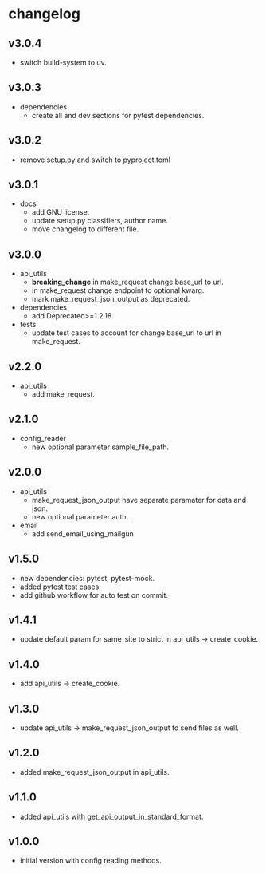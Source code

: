 # changelog

## v3.0.4

- switch build-system to uv.

## v3.0.3

- dependencies
    - create all and dev sections for pytest dependencies.

## v3.0.2

- remove setup.py and switch to pyproject.toml

## v3.0.1

- docs
    - add GNU license.
    - update setup.py classifiers, author name.
    - move changelog to different file.

## v3.0.0

- api_utils
    - **breaking_change** in make_request change base_url to url.
    - in make_request change endpoint to optional kwarg.
    - mark make_request_json_output as deprecated.
- dependencies
    - add Deprecated>=1.2.18.
- tests
    - update test cases to account for change base_url to url in make_request.

## v2.2.0

- api_utils
    - add make_request.

## v2.1.0

- config_reader
    - new optional parameter sample_file_path.

## v2.0.0

- api_utils
    - make_request_json_output have separate paramater for data and json.
    - new optional parameter auth.
- email
    - add send_email_using_mailgun

## v1.5.0

- new dependencies: pytest, pytest-mock.
- added pytest test cases.
- add github workflow for auto test on commit.

## v1.4.1

- update default param for same_site to strict in api_utils -> create_cookie.

## v1.4.0

- add api_utils -> create_cookie.

## v1.3.0

- update api_utils -> make_request_json_output to send files as well.

## v1.2.0

- added make_request_json_output in api_utils.

## v1.1.0

- added api_utils with get_api_output_in_standard_format.

## v1.0.0

- initial version with config reading methods.